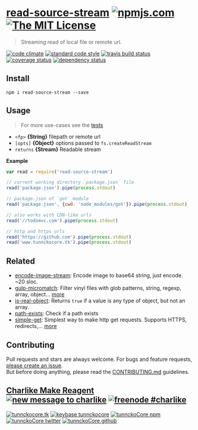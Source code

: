 # [read-source-stream][author-www-url] [![npmjs.com][npmjs-img]][npmjs-url] [![The MIT License][license-img]][license-url] 

> Streaming read of local file or remote url.

[![code climate][codeclimate-img]][codeclimate-url] [![standard code style][standard-img]][standard-url] [![travis build status][travis-img]][travis-url] [![coverage status][coveralls-img]][coveralls-url] [![dependency status][david-img]][david-url]


## Install
```
npm i read-source-stream --save
```


## Usage
> For more use-cases see the [tests](./test.js)

- `<fp>` **{String}** filepath or remote url
- `[opts]` **{Object}** options passed to `fs.createReadStream`
- `returns` **{Stream}** Readable stream

**Example**

```js
var read = require('read-source-stream')

// current working directory `package.json` file
read('package.json').pipe(process.stdout)

// package.json of `got` module
read('package.json', {cwd: 'node_modules/got'}).pipe(process.stdout)

// also works with CDN-like urls 
read('//todomvc.com').pipe(process.stdout)

// http and https urls
read('https://github.com').pipe(process.stdout)
read('www.tunnckocore.tk').pipe(process.stdout)
```


## Related
- [encode-image-stream](https://github.com/tunnckocore/encode-image-stream): Encode image to base64 string, just encode. ~20 sloc.
- [gulp-micromatch](https://github.com/tunnckocore/gulp-micromatch): Filter vinyl files with glob patterns, string, regexp, array, object… [more](https://github.com/tunnckocore/gulp-micromatch)
- [is-real-object](https://github.com/tunnckocore/is-real-object): Returns `true` if a value is any type of object, but not an array.
- [path-exists](https://github.com/sindresorhus/path-exists): Check if a path exists
- [simple-get](https://github.com/feross/simple-get): Simplest way to make http get requests. Supports HTTPS, redirects,… [more](https://github.com/feross/simple-get)


## Contributing
Pull requests and stars are always welcome. For bugs and feature requests, [please create an issue](https://github.com/tunnckoCore/read-source-stream/issues/new).  
But before doing anything, please read the [CONTRIBUTING.md](./CONTRIBUTING.md) guidelines.


## [Charlike Make Reagent](http://j.mp/1stW47C) [![new message to charlike][new-message-img]][new-message-url] [![freenode #charlike][freenode-img]][freenode-url]

[![tunnckocore.tk][author-www-img]][author-www-url] [![keybase tunnckocore][keybase-img]][keybase-url] [![tunnckoCore npm][author-npm-img]][author-npm-url] [![tunnckoCore twitter][author-twitter-img]][author-twitter-url] [![tunnckoCore github][author-github-img]][author-github-url]


[npmjs-url]: https://www.npmjs.com/package/read-source-stream
[npmjs-img]: https://img.shields.io/npm/v/read-source-stream.svg?label=read-source-stream

[license-url]: https://github.com/tunnckoCore/read-source-stream/blob/master/LICENSE.md
[license-img]: https://img.shields.io/badge/license-MIT-blue.svg


[codeclimate-url]: https://codeclimate.com/github/tunnckoCore/read-source-stream
[codeclimate-img]: https://img.shields.io/codeclimate/github/tunnckoCore/read-source-stream.svg

[travis-url]: https://travis-ci.org/tunnckoCore/read-source-stream
[travis-img]: https://img.shields.io/travis/tunnckoCore/read-source-stream.svg

[coveralls-url]: https://coveralls.io/r/tunnckoCore/read-source-stream
[coveralls-img]: https://img.shields.io/coveralls/tunnckoCore/read-source-stream.svg

[david-url]: https://david-dm.org/tunnckoCore/read-source-stream
[david-img]: https://img.shields.io/david/tunnckoCore/read-source-stream.svg

[standard-url]: https://github.com/feross/standard
[standard-img]: https://img.shields.io/badge/code%20style-standard-brightgreen.svg


[author-www-url]: http://www.tunnckocore.tk
[author-www-img]: https://img.shields.io/badge/www-tunnckocore.tk-fe7d37.svg

[keybase-url]: https://keybase.io/tunnckocore
[keybase-img]: https://img.shields.io/badge/keybase-tunnckocore-8a7967.svg

[author-npm-url]: https://www.npmjs.com/~tunnckocore
[author-npm-img]: https://img.shields.io/badge/npm-~tunnckocore-cb3837.svg

[author-twitter-url]: https://twitter.com/tunnckoCore
[author-twitter-img]: https://img.shields.io/badge/twitter-@tunnckoCore-55acee.svg

[author-github-url]: https://github.com/tunnckoCore
[author-github-img]: https://img.shields.io/badge/github-@tunnckoCore-4183c4.svg

[freenode-url]: http://webchat.freenode.net/?channels=charlike
[freenode-img]: https://img.shields.io/badge/freenode-%23charlike-5654a4.svg

[new-message-url]: https://github.com/tunnckoCore/ama
[new-message-img]: https://img.shields.io/badge/ask%20me-anything-green.svg